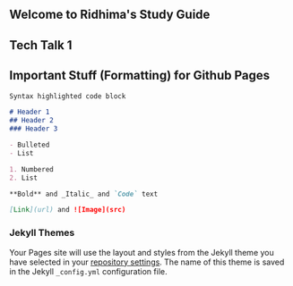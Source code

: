 ## Welcome to Ridhima's Study Guide 

## Tech Talk 1 



## Important Stuff (Formatting) for Github Pages 
```markdown
Syntax highlighted code block

# Header 1
## Header 2
### Header 3

- Bulleted
- List

1. Numbered
2. List

**Bold** and _Italic_ and `Code` text

[Link](url) and ![Image](src)
```

### Jekyll Themes

Your Pages site will use the layout and styles from the Jekyll theme you have selected in your [repository settings](https://github.com/ridhimainukurti/tri3ridhimainukurti.github.io/settings/pages). The name of this theme is saved in the Jekyll `_config.yml` configuration file.

